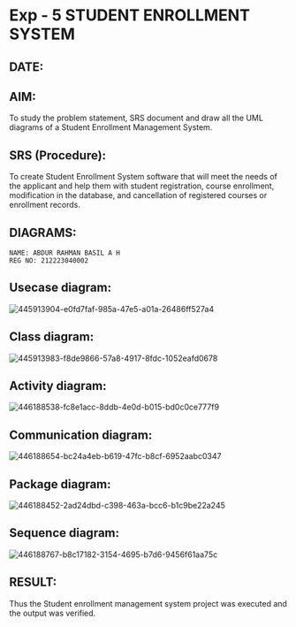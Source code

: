 # Exp - 5 STUDENT ENROLLMENT SYSTEM
## DATE:
## AIM:
To study the problem statement, SRS document and draw all the UML diagrams of a Student Enrollment Management System.
## SRS (Procedure):
To create Student Enrollment System software that will meet the needs of the applicant and help them with student registration, course enrollment, modification in the database, and cancellation of registered courses or enrollment records.
## DIAGRAMS:
```
NAME: ABDUR RAHMAN BASIL A H
REG NO: 212223040002
```
## Usecase diagram:
![445913904-e0fd7faf-985a-47e5-a01a-26486ff527a4](https://github.com/user-attachments/assets/a0170e97-7330-4f3b-95bc-1fb7cb2ad566)

## Class diagram:
![445913983-f8de9866-57a8-4917-8fdc-1052eafd0678](https://github.com/user-attachments/assets/a0c94310-46b9-4173-919f-9413edfed462)

## Activity diagram:
![446188538-fc8e1acc-8ddb-4e0d-b015-bd0c0ce777f9](https://github.com/user-attachments/assets/2f20e53f-84cc-4d45-9e5e-72d6803e069e)

## Communication diagram:
![446188654-bc24a4eb-b619-47fc-b8cf-6952aabc0347](https://github.com/user-attachments/assets/7e9f7afc-8d5c-4ce9-a93f-0949331f16de)

## Package diagram:
![446188452-2ad24dbd-c398-463a-bcc6-b1c9be22a245](https://github.com/user-attachments/assets/835d6028-3947-4c32-8e38-ef0abd099ef0)

## Sequence diagram:
![446188767-b8c17182-3154-4695-b7d6-9456f61aa75c](https://github.com/user-attachments/assets/b2cfadfb-df92-48d7-aade-2584c605951b)

## RESULT:
Thus the Student enrollment management system project was executed and the output was verified.
